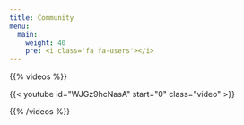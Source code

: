 ```yaml
---
title: Community
menu:
  main:
    weight: 40
    pre: <i class='fa fa-users'></i>
---
```


{{% videos %}}

 {{< youtube id="WJGz9hcNasA" start="0" class="video" >}}

 {{% /videos %}}
